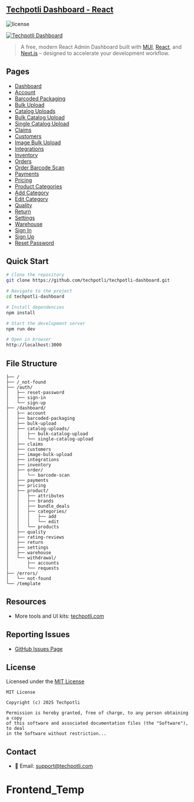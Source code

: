 ## [Techpotli Dashboard - React](https://techpotli.com/dashboard)

![license](https://img.shields.io/badge/license-MIT-blue.svg)

[![Techpotli Dashboard](https://github.com/techpotli/techpotli-dashboard/blob/main/public/assets/thumbnail.png)](https://techpotli.com)

> A free, modern React Admin Dashboard built with [MUI](https://mui.com), [React](https://reactjs.org), and [Next.js](https://github.com/vercel/next.js) – designed to accelerate your development workflow.

## Pages

- [Dashboard](https://techpotli.com/dashboard)
- [Account](https://techpotli.com/dashboard/account)
- [Barcoded Packaging](https://techpotli.com/dashboard/barcoded-packaging)
- [Bulk Upload](https://techpotli.com/dashboard/bulk-upload)
- [Catalog Uploads](https://techpotli.com/dashboard/catalog-uploads)
- [Bulk Catalog Upload](https://techpotli.com/dashboard/catalog-uploads/bulk-catalog-upload)
- [Single Catalog Upload](https://techpotli.com/dashboard/catalog-uploads/single-catalog-upload)
- [Claims](https://techpotli.com/dashboard/claims)
- [Customers](https://techpotli.com/dashboard/customers)
- [Image Bulk Upload](https://techpotli.com/dashboard/image-bulk-upload)
- [Integrations](https://techpotli.com/dashboard/integrations)
- [Inventory](https://techpotli.com/dashboard/inventory)
- [Orders](https://techpotli.com/dashboard/order)
- [Order Barcode Scan](https://techpotli.com/dashboard/order/barcode-scan)
- [Payments](https://techpotli.com/dashboard/payments)
- [Pricing](https://techpotli.com/dashboard/pricing)
- [Product Categories](https://techpotli.com/dashboard/product/categories)
- [Add Category](https://techpotli.com/dashboard/product/categories/add)
- [Edit Category](https://techpotli.com/dashboard/product/categories/edit)
- [Quality](https://techpotli.com/dashboard/quality)
- [Return](https://techpotli.com/dashboard/return)
- [Settings](https://techpotli.com/dashboard/settings)
- [Warehouse](https://techpotli.com/dashboard/warehouse)
- [Sign In](https://techpotli.com/auth/sign-in)
- [Sign Up](https://techpotli.com/auth/sign-up)
- [Reset Password](https://techpotli.com/auth/reset-password)



## Quick Start

```bash
# Clone the repository
git clone https://github.com/techpotli/techpotli-dashboard.git

# Navigate to the project
cd techpotli-dashboard

# Install dependencies
npm install

# Start the development server
npm run dev

# Open in browser
http://localhost:3000
```

## File Structure

```
├── /
├── /_not-found
├── /auth/
│   ├── reset-password
│   ├── sign-in
│   └── sign-up
├── /dashboard/
│   ├── account
│   ├── barcoded-packaging
│   ├── bulk-upload
│   ├── catalog-uploads/
│   │   ├── bulk-catalog-upload
│   │   └── single-catalog-upload
│   ├── claims
│   ├── customers
│   ├── image-bulk-upload
│   ├── integrations
│   ├── inventory
│   ├── order/
│   │   └── barcode-scan
│   ├── payments
│   ├── pricing
│   ├── product/
│   │   ├── attributes
│   │   ├── brands
│   │   ├── bundle_deals
│   │   ├── categories/
│   │   │   ├── add
│   │   │   └── edit
│   │   └── products
│   ├── quality
│   ├── rating-reviews
│   ├── return
│   ├── settings
│   ├── warehouse
│   └── withdrawal/
│       ├── accounts
│       └── requests
├── /errors/
│   └── not-found
└── /template

```

## Resources

- More tools and UI kits: [techpotli.com](https://techpotli.com)

## Reporting Issues

- [GitHub Issues Page](https://github.com/techpotli/techpotli-dashboard/issues)

## License

Licensed under the [MIT License](LICENSE.md)

```
MIT License

Copyright (c) 2025 Techpotli

Permission is hereby granted, free of charge, to any person obtaining a copy
of this software and associated documentation files (the "Software"), to deal
in the Software without restriction...
```

## Contact

- 📧 Email: [support@techpotli.com](mailto:support@techpotli.com)
# Frontend_Temp
